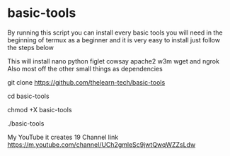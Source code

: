 # basic-tools
By running this script you can install every basic tools you will need in the beginning of termux as a beginner and it is very easy to install just follow the steps below

 This will install nano python figlet cowsay apache2 w3m wget and ngrok
Also most off the other small things as dependencies

git clone https://github.com/thelearn-tech/basic-tools

cd basic-tools

chmod +X basic-tools

./basic-tools

My YouTube it creates 19
Channel link  https://m.youtube.com/channel/UCh2gmleSc9jwtQwqWZZsLdw
